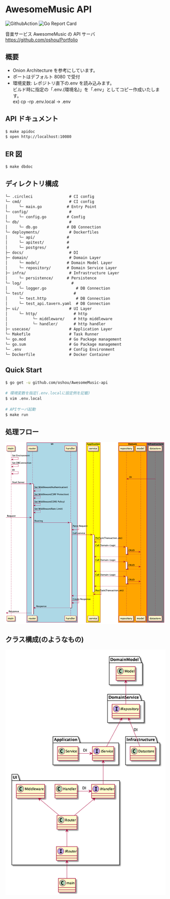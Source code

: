 # AwesomeMusic API

![GithubAction](https://github.com/oshou/AwesomeMusic-api/workflows/develop/badge.svg)
![Go Report Card](https://goreportcard.com/badge/github.com/oshou/AwesomeMusic-api)

音楽サービス AwesomeMusic の API サーバ<br>
https://github.com/oshou/Portfolio

## 概要

- Onion Architecture を参考にしています。
- ポートはデフォルト 8080 で受付
- 環境変数: レポジトリ直下の.env を読み込みます。<br>
  ビルド時に指定の「.env.(環境名)」を「.env」としてコピー作成いたします。<br>
  ex) cp -rp .env.local -> .env

## API ドキュメント

```bash
$ make apidoc
$ open http://localhost:10080
```

## ER 図

```bash
$ make dbdoc
```

## ディレクトリ構成

```
└─ .circleci                # CI config
└─ cmd/                     # CI config
│     └─ main.go           # Entry Point
└─ config/                  #
│     └─ config.go         # Config
└─ db/                      #
│     └─ db.go             # DB Connection
└─ deployments/             # Dockerfiles
│     └─ api/              #
│     └─ apitest/          #
│     └─ postgres/         #
├─ docs/                    # DI
├─ domain/                  # Domain Layer
│     └─ model/            # Domain Model Layer
│     └─ repository/       # Domain Service Layer
├─ infra/                   # Infrastructure Layer
│     └─ persistence/      # Persistence
└─ log/                      #
│     └─ logger.go             # DB Connection
└─ test/                      #
│     └─ test.http             # DB Connection
│     └─ test_api.tavern.yaml  # DB Connection
├─ ui/                      # UI Layer
│     └─ http/                # http
│           └─ middleware/    # http middleware
│           └─ handler/       # http handler
├─ usecase/                 # Application Layer
└─ Makefile                 # Task Runner
└─ go.mod                   # Go Package management
└─ go.sum                   # Go Package management
└─ .env                     # Config Environment
└─ Dockerfile               # Docker Container
```

## Quick Start

```bash
$ go get -u github.com/oshou/AwesomeMusic-api

# 環境変数を指定(.env.localに設定例を記載)
$ vim .env.local

# APIサーバ起動
$ make run
```

## 処理フロー

![sequence](https://github.com/oshou/AwesomeMusic-api/blob/img/out/docs/sequence/sequence.png)

## クラス構成(のようなもの)

![class](https://github.com/oshou/AwesomeMusic-api/blob/img/out/docs/class/class.png)
